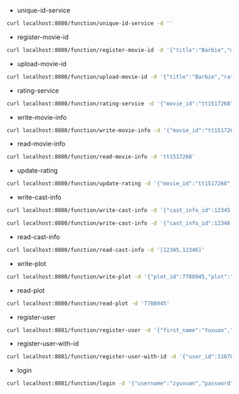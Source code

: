 - unique-id-service

```bash
curl localhost:8080/function/unique-id-service -d ''
```

- register-movie-id

```bash
curl localhost:8080/function/register-movie-id -d '{"title":"Barbie","movie_id":"tt1517268"}'
```

- upload-movie-id

```bash
curl localhost:8080/function/upload-movie-id -d '{"title":"Barbie","rating": 5}'
```

- rating-service

```bash
curl localhost:8080/function/rating-service -d '{"movie_id":"tt1517268", "rating":5, "req_id":"7788945"}'
```

- write-movie-info

```bash
curl localhost:8080/function/write-movie-info -d '{"movie_id":"tt1517268","title":"Barbie","plot_id":113473,"avg_rating":"8.9","num_rating":165314,"casts":[],"thumbnail_ids":[],"photo_ids":[],"video_ids":[]}'
```

- read-movie-info

```bash
curl localhost:8080/function/read-movie-info -d 'tt1517268'
```

- update-rating

```bash
curl localhost:8080/function/update-rating -d '{"movie_id":"tt1517268","sum_uncommitted_rating":477,"num_uncommitted_rating":100}'
```

- write-cast-info

```bash
curl localhost:8080/function/write-cast-info -d '{"cast_info_id":12345,"name":"Kirk Douglas","gender":true,"intro":"Kirk Douglas was an American actor and filmmaker."}'
```

```bash
curl localhost:8080/function/write-cast-info -d '{"cast_info_id":12346,"name":"Jennifer Lawrence","gender":false,"intro":"Considered one of the most successful actresses of her generation, Lawrence was the highest-paid actress in the world in 2015 and 2016."}'
```

- read-cast-info

```bash
curl localhost:8080/function/read-cast-info -d '[12345,12346]'
```

- write-plot

```bash
curl localhost:8080/function/write-plot -d '{"plot_id":7788945,"plot":"One evening at a dance party, Barbie is suddenly stricken with worries about mortality. Overnight, she develops bad breath, cellulite, and flat feet, disrupting her routines and impairing the aura of classic perfection experienced by the Barbies. Weird Barbie, a disfigured doll, tells Barbie to find the child playing with her in the real world to cure her afflictions. Barbie follows the advice and travels to the real world, with Ken joining Barbie by stowing away in her convertible."}'
```

- read-plot

```bash
curl localhost:8080/function/read-plot -d '7788945'
```

- register-user

```bash
curl localhost:8081/function/register-user -d '{"first_name":"Yuxuan","last_name":"Zhang","username":"zyuxuan","password":"123456"}'
```

- register-user-with-id

```bash
curl localhost:8081/function/register-user-with-id -d '{"user_id":11078,"first_name":"Tom","last_name":"Wenisch","username":"twenisch","password":"12345"}'
```

- login

```bash
curl localhost:8081/function/login -d '{"username":"zyuxuan","password":"123456","secret":"idon'tknowwhatasecretis"}'
```
